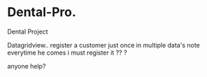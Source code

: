 # Dental-Pro.
Dental Project

Datagridview.. register a customer just once in multiple data's
note everytime he comes i must register it ?? ? 

anyone help?
